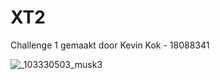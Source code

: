 # XT2
Challenge 1 gemaakt door Kevin Kok - 18088341


![_103330503_musk3](https://user-images.githubusercontent.com/17197470/109883762-2e545600-7c7c-11eb-8d4c-1462616c19ac.jpg)